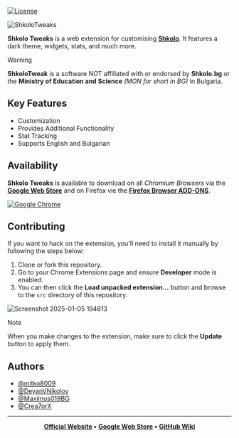 [![License](https://img.shields.io/badge/License-GPL_v3-red)](https://github.com/mitko8009/ShkoloTweaks/blob/main/LICENSE)

<img src="https://shkolotweaks.web.app/assets/thumb2.png" align="center" alt="ShkoloTweaks">

**Shkolo Tweaks** is a web extension for customising **[Shkolo]("https://www.shkolo.bg/")**. It features a dark theme, widgets, stats, and much more.

> [!WARNING]
> **ShkoloTweak** is a software NOT affiliated with or endorsed by **Shkolo.bg** or the **Ministry of Education and Science** *(MON for short in BG)* in Bulgaria.

## Key Features

- Customization
- Provides Additional Functionality
- Stat Tracking
- Supports English and Bulgarian


## Availability

**Shkolo Tweaks** is available to download on all *Chromium Browsers* via the **[Google Web Store](https://chromewebstore.google.com/detail/shkolotweaks/benlbhlopnomakndbgihpghghdcejpjc)** and on Firefox vie the **[Firefox Browser ADD-ONS](https://addons.mozilla.org/en-US/firefox/addon/shkolotweaks-beta/)**.

[![Google Chrome](https://img.shields.io/badge/Google%20Chrome-4285F4?style=for-the-badge&logo=GoogleChrome&logoColor=white)](https://chromewebstore.google.com/detail/shkolotweaks/benlbhlopnomakndbgihpghghdcejpjc?hl=en&authuser=0)

## Contributing

If you want to hack on the extension, you'll need to install it manually by following the steps below:
1. Clone or fork this repository.
2. Go to your Chrome Extensions page and ensure **Developer** mode is enabled.
3. You can then click the **Load unpacked extension...** button and browse to the `src` directory of this repository.
   
![Screenshot 2025-01-05 194813](https://github.com/user-attachments/assets/45a383b6-1e1a-41be-8b34-8c926e539971)

> [!NOTE]
> When you make changes to the extension, make sure to click the **Update** button to apply them.

## Authors

- [@mitko8009](https://github.com/mitko8009)
- [@DeyanVNikolov](https://github.com/DeyanVNikolov)
- [@Maximus019BG](https://github.com/Maximus019BG)
- [@Crea7orX](https://github.com/Crea7orX)

<hr>
<div align="center">
  <strong><a href="https://shkolotweaks.xyz/">Official Website</a> •</strong>
  <strong><a href="https://chromewebstore.google.com/detail/shkolotweaks/benlbhlopnomakndbgihpghghdcejpjc">Google Web Store</a> •</strong>
  <strong><a href="https://github.com/mitko8009/ShkoloTweaks/wiki">GitHub Wiki</a></strong>
</div>
